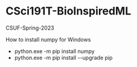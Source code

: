# CSci191T-BioInspiredML
CSUF-Spring-2023

How to install numpy for Windows
- python.exe -m pip install numpy
- python.exe -m pip install --upgrade pip
